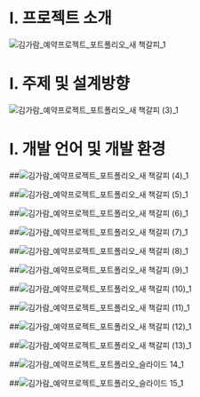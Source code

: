 # **I. 프로젝트 소개**
![김가람_예약프로젝트_포트폴리오_새 책갈피_1](https://github.com/KANE350/BookingProject/assets/97603476/b73a0efe-bf25-4c76-b2a1-bf067603ef16)


# **I. 주제 및 설계방향**
![김가람_예약프로젝트_포트폴리오_새 책갈피 (3)_1](https://github.com/KANE350/BookingProject/assets/97603476/4ffbe303-77f4-4d18-8d0f-b589a32738b9)

# **I. 개발 언어 및 개발 환경**
##![김가람_예약프로젝트_포트폴리오_새 책갈피 (4)_1](https://github.com/KANE350/BookingProject/assets/97603476/57a65e08-e6c3-47c3-bc7f-400d8cc8ee4c)


##![김가람_예약프로젝트_포트폴리오_새 책갈피 (5)_1](https://github.com/KANE350/BookingProject/assets/97603476/f7568c1a-52f9-4d27-872d-775d0e2a30b4)


##![김가람_예약프로젝트_포트폴리오_새 책갈피 (6)_1](https://github.com/KANE350/BookingProject/assets/97603476/0bedc36c-c33f-481c-b875-812177d6c018)


##![김가람_예약프로젝트_포트폴리오_새 책갈피 (7)_1](https://github.com/KANE350/BookingProject/assets/97603476/8382cb5a-d671-4cb7-9dda-8d429467a5f2)


##![김가람_예약프로젝트_포트폴리오_새 책갈피 (8)_1](https://github.com/KANE350/BookingProject/assets/97603476/5ec5ef20-d465-4f32-9dfe-b5ea555a8668)


##![김가람_예약프로젝트_포트폴리오_새 책갈피 (9)_1](https://github.com/KANE350/BookingProject/assets/97603476/6ac233ca-cb25-4fe3-8e2d-dae5d8ee632d)


##![김가람_예약프로젝트_포트폴리오_새 책갈피 (10)_1](https://github.com/KANE350/BookingProject/assets/97603476/e69b20c7-6596-48bc-bd54-4de32bead5c2)


##![김가람_예약프로젝트_포트폴리오_새 책갈피 (11)_1](https://github.com/KANE350/BookingProject/assets/97603476/2efd3805-8f37-4659-9336-612e8f008398)


##![김가람_예약프로젝트_포트폴리오_새 책갈피 (12)_1](https://github.com/KANE350/BookingProject/assets/97603476/14009f67-728e-49c0-9521-d662fb7912c4)


##![김가람_예약프로젝트_포트폴리오_새 책갈피 (13)_1](https://github.com/KANE350/BookingProject/assets/97603476/8a922e43-6715-4dbb-a59c-2c57bf2e0a34)


##![김가람_예약프로젝트_포트폴리오_슬라이드 14_1](https://github.com/KANE350/BookingProject/assets/97603476/3ef91d8b-b29f-494f-8bcb-d485ffb3df82)


##![김가람_예약프로젝트_포트폴리오_슬라이드 15_1](https://github.com/KANE350/BookingProject/assets/97603476/67f82f73-7bbd-423e-acdd-81a895644454)


